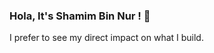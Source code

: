 ### Hola, It's Shamim Bin Nur ! 👋
I prefer to see my direct impact on what I build.


[website]: http://shamimbinnur.me/
[linkedin]:https://www.linkedin.com/in/shamimbinnur/


